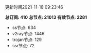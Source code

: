 更新时间2021-11-18 09:23:46

**总订阅: 410**
**总节点: 21013**
**有效节点: 2281**
- ss节点: 634
- v2ray节点: 1446
- trojan节点: 129
- ssr节点: 72
